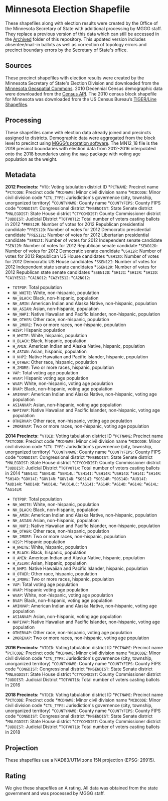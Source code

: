 # Minnesota Election Shapefile
These shapefiles along with election results were created by the Office of the Minnesota Secretary of State with additional processing by MGGG staff. They replace a
previous version of this data which can still be accessed in the [Archived](https://github.com/mggg-states/MN-shapefiles/tree/master/Archived) folder of this 
repository. This updated version includes absentee/mail-in ballots as well as correction of topology errors and precinct boundary errors by the Secretary of State's office.

## Sources
These precinct shapefiles with election results were created by the Minnesota Secretary of State's Election Division and downloaded from the [Minnesota Geospatial 
Commons](https://gisdata.mn.gov/dataset/bdry-electionresults-2012-2020). 2010 Decennial Census demographic data were downloaded from the 
[Census API](https://api.census.gov/data/2010/dec/sf1). The 2010 census block shapefile for Minnesota was downloaded from the US Census Bureau’s [TIGER/Line Shapefiles](https://www.census.gov/geographies/mapping-files/time-series/geo/tiger-line-file.html).

## Processing
These shapefiles came with election data already joined and precincts assigned to districts. Demographic data were aggregated from the block level to precinct
using [MGGG’s proration software](https://github.com/mggg/maup). The MN12_18 file is the 2018 precinct boundaries with election data from 2012-2016 interpolated
onto the 2018 boundaries using the `maup` package with voting age population as the weight.

## Metadata
**2012 Precincts:**
*`VTD`: Voting tabulation district ID
*`PCTNAME`: Precinct name
*`PCTCODE`: Precinct code
*`MCDNAME`: Minor civil division name
*`MCDCODE`: Minor civil division code
*`CTU_TYPE`: Jurisdiction's governence (city, township, unorganized territory)
*`COUNTYNAME`: County name
*`COUNTYFIPS`: County FIPS code
*`CONGDIST`: Congressional district
*`MNSENDIST`: State Senate district
*`MNLEGDIST`: State House district
*`CTYCOMDIST`: County Commissioner district
*`JUDDIST`: Judicial District
*`TOTVOT12`: Total number of voters casting ballots in 2012
*`PRES12R`: Number of votes for 2012 Republican presidential candidate
*`PRES12D`: Number of votes for 2012 Democratic presidential candidate
*`PRES12L`: Number of votes for 2012 Libertarian presidential candidate
*`SEN12I`: Number of votes for 2012 Independent senate candidate
*`SEN12R`: Number of votes for 2012 Republican senate candidate
*`SEND12D`: Number of votes for 2012 Democratic senate candidate
*`USH12R`: Number of votes for 2012 Republican US House candidates
*`USH12D`: Number of votes for 2012 Democratic US House candidates
*`SSEN12I`: Number of votes for 2012 Independent state senate candidates
*`SSEN12R`: Number of votes for 2012 Republican state senate candidates
*`SSEN12D`:
*`SH12I`:
*`SH12R`:
*`SH12D`:
*`CA1YES12`:
*`CA1NO12`:
*`CA2YES12`:
*`CA2NO12`:
* `TOTPOP`: Total population 
* `NH_WHITE`: White, non-hispanic, population
* `NH_BLACK`: Black, non-hispanic, population
* `NH_AMIN`: American Indian and Alaska Native, non-hispanic, population
* `NH_ASIAN`: Asian, non-hispanic, population
* `NH_NHPI`: Native Hawaiian and Pacific Islander, non-hispanic, population
* `NH_OTHER`: Other race, non-hispanic, population
* `NH_2MORE`: Two or more races, non-hispanic, population
* `HISP`: Hispanic population
* `H_WHITE`: White, hispanic, population
* `H_BLACK`: Black, hispanic, population
* `H_AMIN`: American Indian and Alaska Native, hispanic, population
* `H_ASIAN`: Asian, hispanic, population
* `H_NHPI`: Native Hawaiian and Pacific Islander, hispanic, population
* `H_OTHER`: Other race, hispanic, population
* `H_2MORE`: Two or more races, hispanic, population
* `VAP`: Total voting age population
* `HVAP`: Hispanic voting age population
* `WVAP`: White, non-hispanic, voting age population
* `BVAP`: Black, non-hispanic, voting age population
* `AMINVAP`: American Indian and Alaska Native, non-hispanic, voting age population
* `ASIANVAP`: Asian, non-hispanic, voting age population
* `NHPIVAP`: Native Hawaiian and Pacific Islander, non-hispanic, voting age population
* `OTHERVAP`: Other race, non-hispanic, voting age population
* `2MOREVAP`: Two or more races, non-hispanic, voting age population

**2014 Precincts:**
*`VTDID`: Voting tabulation district ID
*`PCTNAME`: Precinct name
*`PCTCODE`: Precinct code
*`MCDNAME`: Minor civil division name
*`MCDCODE`: Minor civil division code
*`CTU_TYPE`: Jurisdiction's governence (city, township, unorganized territory)
*`COUNTYNAME`: County name
*`COUNTYFIPS`: County FIPS code
*`CONGDIST`: Congressional district
*`MNSENDIST`: State Senate district
*`MNLEGDIST`: State House district
*`CTYCOMDIST`: County Commissioner district
*`JUDDIST`: Judicial District
*`TOTVOT14`: Total number of voters casting ballots in 2014
*`SEN14I`:
*`SEN14D`:
*`SEN14L`:
*`USH14I`:
*`USH14R`:
*`USH14D`:
*`SH14I`:
*`SH14R`:
*`SH14D`:
*`GOV14I`:
*`GOV14R`:
*`GOV14D`:
*`SOS14I`:
*`SOS14R`:
*`SOS14D`:
*`AUD14I`:
*`AUD14R`:
*`AUD14D`:
*`AUD14L`:
*`AUD14LC`:
*`AG14I`:
*`AG14R`:
*`AG14D`:
*`AG14G`:
*`AG14L`:
*`AG14LM`:
* `TOTPOP`: Total population 
* `NH_WHITE`: White, non-hispanic, population
* `NH_BLACK`: Black, non-hispanic, population
* `NH_AMIN`: American Indian and Alaska Native, non-hispanic, population
* `NH_ASIAN`: Asian, non-hispanic, population
* `NH_NHPI`: Native Hawaiian and Pacific Islander, non-hispanic, population
* `NH_OTHER`: Other race, non-hispanic, population
* `NH_2MORE`: Two or more races, non-hispanic, population
* `HISP`: Hispanic population
* `H_WHITE`: White, hispanic, population
* `H_BLACK`: Black, hispanic, population
* `H_AMIN`: American Indian and Alaska Native, hispanic, population
* `H_ASIAN`: Asian, hispanic, population
* `H_NHPI`: Native Hawaiian and Pacific Islander, hispanic, population
* `H_OTHER`: Other race, hispanic, population
* `H_2MORE`: Two or more races, hispanic, population
* `VAP`: Total voting age population
* `HVAP`: Hispanic voting age population
* `WVAP`: White, non-hispanic, voting age population
* `BVAP`: Black, non-hispanic, voting age population
* `AMINVAP`: American Indian and Alaska Native, non-hispanic, voting age population
* `ASIANVAP`: Asian, non-hispanic, voting age population
* `NHPIVAP`: Native Hawaiian and Pacific Islander, non-hispanic, voting age population
* `OTHERVAP`: Other race, non-hispanic, voting age population
* `2MOREVAP`: Two or more races, non-hispanic, voting age population

**2016 Precincts:**
*`VTDID`: Voting tabulation district ID
*`PCTNAME`: Precinct name
*`PCTCODE`: Precinct code
*`MCDNAME`: Minor civil division name
*`MCDCODE`: Minor civil division code
*`CTU_TYPE`: Jurisdiction's governence (city, township, unorganized territory)
*`COUNTYNAME`: County name
*`COUNTYFIPS`: County FIPS code
*`CONGDIST`: Congressional district
*`MNSENDIST`: State Senate district
*`MNLEGDIST`: State House district
*`CTYCOMDIST`: County Commissioner district
*`JUDDIST`: Judicial District
*`TOTVOT16`: Total number of voters casting ballots in 2016

**2018 Precincts:**
*`VTDID`: Voting tabulation district ID
*`PCTNAME`: Precinct name
*`PCTCODE`: Precinct code
*`MCDNAME`: Minor civil division name
*`MCDCODE`: Minor civil division code
*`CTU_TYPE`: Jurisdiction's governence (city, township, unorganized territory)
*`COUNTYNAME`: County name
*`COUNTYFIPS`: County FIPS code
*`CONGDIST`: Congressional district
*`MNSENDIST`: State Senate district
*`MNLEGDIST`: State House district
*`CTYCOMDIST`: County Commissioner district
*`JUDDIST`: Judicial District
*`TOTVOT18`: Total number of voters casting ballots in 2018

## Projection
These shapefiles use a NAD83/UTM zone 15N projection (EPSG: 26915).

## Rating
We give these shapefiles an A rating. All data was obtained from the state government and was processed by MGGG staff.
